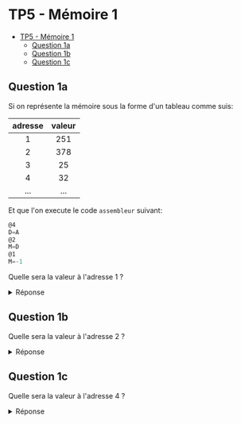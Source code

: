 # TP5 - Mémoire 1

- [TP5 - Mémoire 1](#tp5---mémoire-1)
  - [Question 1a](#question-1a)
  - [Question 1b](#question-2b)
  - [Question 1c](#question-3c)


## Question 1a

Si on représente la mémoire sous la forme d'un tableau comme suis:

| adresse | valeur |
|:-------:|:------:|
|    1    |   251  |
|    2    |   378  |
|    3    |   25   |
|    4    |   32   |
|   ...   |   ...  |

Et que l'on execute le code `assembleur` suivant:

```asm 
@4
D=A
@2
M=D
@1
M=-1
```

Quelle sera la valeur à l'adresse 1 ?

<details>
<summary>Réponse</summary>

`-1`

</details>


## Question 1b

Quelle sera la valeur à l'adresse 2 ?

<details>
<summary>Réponse</summary>

`4`

</details>


## Question 1c

Quelle sera la valeur à l'adresse 4 ?

<details>
<summary>Réponse</summary>

`32`

</details>
